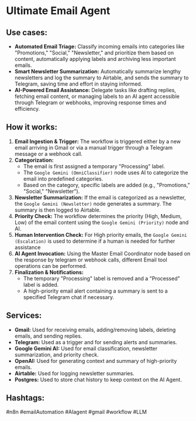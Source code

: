 # Ultimate Email Agent

## Use cases:

- **Automated Email Triage:** Classify incoming emails into categories like "Promotions," "Social," "Newsletter," and prioritize them based on content, automatically applying labels and archiving less important emails.
- **Smart Newsletter Summarization:** Automatically summarize lengthy newsletters and log the summary to Airtable, and sends the summary to Telegram, saving time and effort in staying informed.
- **AI-Powered Email Assistance:** Delegate tasks like drafting replies, fetching email content, or managing labels to an AI agent accessible through Telegram or webhooks, improving response times and efficiency.

## How it works:

1.  **Email Ingestion & Trigger:** The workflow is triggered either by a new email arriving in Gmail or via a manual trigger through a Telegram message or a webhook call.
2.  **Categorization:**
    *   The email is first assigned a temporary "Processing" label.
    *   The `Google Gemini (OmniClassifier)` node uses AI to categorize the email into predefined categories.
    *   Based on the category, specific labels are added (e.g., "Promotions," "Social," "Newsletter").
3.  **Newsletter Summarization:** If the email is categorized as a newsletter, the `Google Gemini (Newsletter)` node generates a summary. The summary is then logged to Airtable.
4.  **Priority Check:** The workflow determines the priority (High, Medium, Low) of the email content using the `Google Gemini (Priority)` node and AI.
5.  **Human Intervention Check:** For High priority emails, the `Google Gemini (Escalation)` is used to determine if a human is needed for further assistance
6.  **AI Agent Invocation:** Using the Master Email Coordinator node based on the response by telegram or webhook calls, different Email tool operations can be performed.
7.  **Finalization & Notifications:**
    *   The temporary "Processing" label is removed and a "Processed" label is added.
    *   A high-priority email alert containing a summary is sent to a specified Telegram chat if necessary.

## Services:

-   **Gmail:** Used for receiving emails, adding/removing labels, deleting emails, and sending replies.
-   **Telegram:** Used as a trigger and for sending alerts and summaries.
-   **Google Gemini AI:** Used for email classification, newsletter summarization, and priority check.
-   **OpenAI:** Used for generating context and summary of high-priority emails.
-   **Airtable:** Used for logging newsletter summaries.
-   **Postgres:** Used to store chat history to keep context on the AI Agent.

## Hashtags:

#n8n #emailAutomation #AIagent #gmail #workflow #LLM

